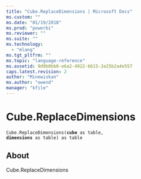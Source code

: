 ```yaml
---
title: "Cube.ReplaceDimensions | Microsoft Docs"
ms.custom: ""
ms.date: "01/19/2018"
ms.prod: "powerbi"
ms.reviewer: ""
ms.suite: ""
ms.technology: 
  - "mlang"
ms.tgt_pltfrm: ""
ms.topic: "language-reference"
ms.assetid: 9d9b0bb0-e6a2-4922-b615-2e25b2a4e557
caps.latest.revision: 2
author: "Minewiskan"
ms.author: "owend"
manager: "kfile"
---
```

# Cube.ReplaceDimensions
<code>Cube.ReplaceDimensions(**cube** as table, **dimensions** as table) as table</code>

## About
Cube.ReplaceDimensions

